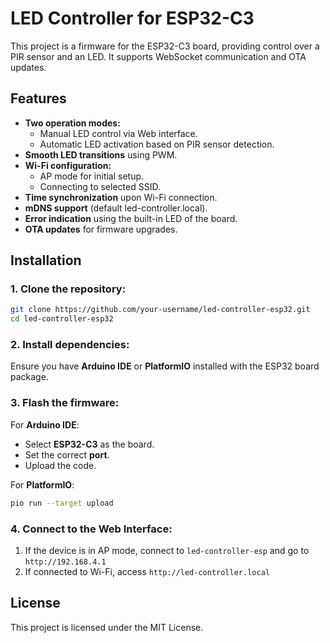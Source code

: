 # LED Controller for ESP32-C3

This project is a firmware for the ESP32-C3 board, providing control over a PIR sensor and an LED. It supports WebSocket communication and OTA updates.

## Features
- **Two operation modes:**
  - Manual LED control via Web interface.
  - Automatic LED activation based on PIR sensor detection.
- **Smooth LED transitions** using PWM.
- **Wi-Fi configuration:**
  - AP mode for initial setup.
  - Connecting to selected SSID.
- **Time synchronization** upon Wi-Fi connection.
- **mDNS support** (default led-controller.local).
- **Error indication** using the built-in LED of the board.
- **OTA updates** for firmware upgrades.

## Installation
### 1. Clone the repository:
```sh
git clone https://github.com/your-username/led-controller-esp32.git
cd led-controller-esp32
```

### 2. Install dependencies:
Ensure you have **Arduino IDE** or **PlatformIO** installed with the ESP32 board package.

### 3. Flash the firmware:
For **Arduino IDE**:
- Select **ESP32-C3** as the board.
- Set the correct **port**.
- Upload the code.

For **PlatformIO**:
```sh
pio run --target upload
```

### 4. Connect to the Web Interface:
1. If the device is in AP mode, connect to `led-controller-esp` and go to `http://192.168.4.1`
2. If connected to Wi-Fi, access `http://led-controller.local`

## License
This project is licensed under the MIT License.
